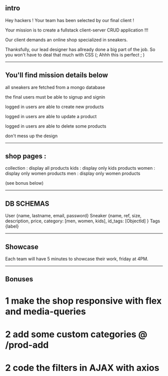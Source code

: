 ## intro

Hey hackers ! Your team has been selected by our final client !

Your mission is to create a fullstack client-server CRUD application !!!

Our client demands an online shop specialized in sneakers.

Thanksfully, our lead designer has allready done a big part of the job.
So you won't have to deal that much with CSS (; Ahhh this is perfect ; )

---

## You'll find mission details below

all sneakers are fetched from a mongo database

the final users must be able to signup and signin

logged in users are able to create new products

logged in users are able to update a product

logged in users are able to delete some products

don't mess up the design

---

## shop pages :

collection : display all products
kids : display only kids products
women : display only women products
men : display only women products

(see bonus below)

---

## DB SCHEMAS

User {name, lastname, email, password}
Sneaker {name, ref, size, description, price, category: [men, women, kids], id_tags: [ObjectId] }
Tags {label}

---

## Showcase

Each team will have 5 minutes to showcase their work, friday at 4PM.

---

## Bonuses

# 1 make the shop responsive with flex and media-queries

# 2 add some custom categories @ /prod-add

# 2 code the filters in AJAX with axios

